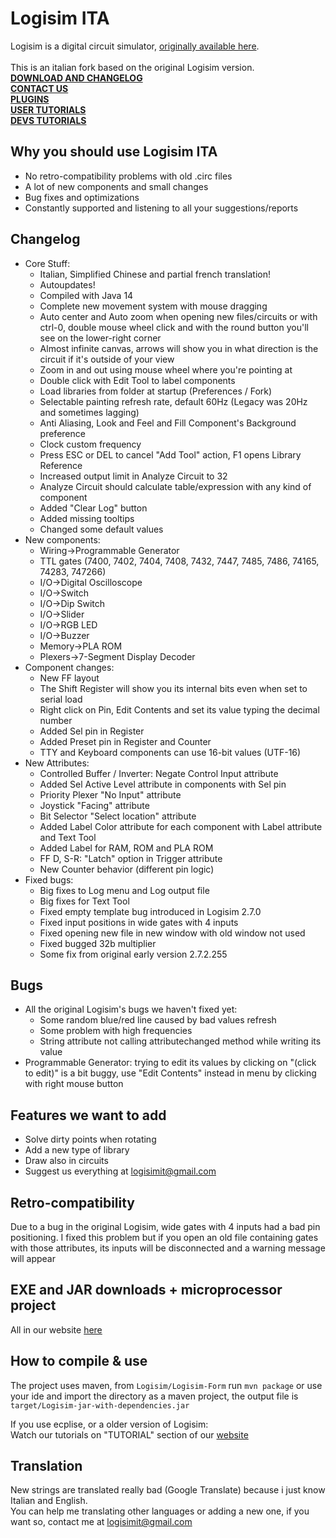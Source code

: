 # Logisim ITA
Logisim is a digital circuit simulator, [originally available here](https://www.cburch.com/logisim/).<br><br>
This is an italian fork based on the original Logisim version.<br>
<b>[DOWNLOAD AND CHANGELOG](https://logisim.altervista.org)</b><br>
<b>[CONTACT US](https://logisim.altervista.org/contacts.html)</b><br>
<b>[PLUGINS](https://logisim.altervista.org/plugins.html)</b><br>
<b>[USER TUTORIALS](https://logisim.altervista.org/userstutorial.php)</b><br>
<b>[DEVS TUTORIALS](https://logisim.altervista.org/developerstutorial.php)</b><br>
## Why you should use Logisim ITA
* No retro-compatibility problems with old .circ files
* A lot of new components and small changes
* Bug fixes and optimizations
* Constantly supported and listening to all your suggestions/reports
## Changelog
* Core Stuff:
	* Italian, Simplified Chinese and partial french translation!
	* Autoupdates!
	* Compiled with Java 14
	* Complete new movement system with mouse dragging
	* Auto center and Auto zoom when opening new files/circuits or with ctrl-0, double mouse wheel click and with the round button you'll see on the lower-right corner
	* Almost infinite canvas, arrows will show you in what direction is the circuit if it's outside of your view
	* Zoom in and out using mouse wheel where you're pointing at
	* Double click with Edit Tool to label components
	* Load libraries from folder at startup (Preferences / Fork)
	* Selectable painting refresh rate, default 60Hz (Legacy was 20Hz and sometimes lagging)
	* Anti Aliasing, Look and Feel and Fill Component's Background preference
	* Clock custom frequency
	* Press ESC or DEL to cancel "Add Tool" action, F1 opens Library Reference
	* Increased output limit in Analyze Circuit to 32
	* Analyze Circuit should calculate table/expression with any kind of component
	* Added "Clear Log" button
	* Added missing tooltips
	* Changed some default values
* New components:
	* Wiring->Programmable Generator
	* TTL gates (7400, 7402, 7404, 7408, 7432, 7447, 7485, 7486, 74165, 74283, 747266)
	* I/O->Digital Oscilloscope
	* I/O->Switch
	* I/O->Dip Switch
	* I/O->Slider
	* I/O->RGB LED
	* I/O->Buzzer
	* Memory->PLA ROM
	* Plexers->7-Segment Display Decoder
* Component changes:
	* New FF layout
	* The Shift Register will show you its internal bits even when set to serial load
	* Right click on Pin, Edit Contents and set its value typing the decimal number
	* Added Sel pin in Register
	* Added Preset pin in Register and Counter
	* TTY and Keyboard components can use 16-bit values (UTF-16)
* New Attributes:
	* Controlled Buffer / Inverter: Negate Control Input attribute
	* Added Sel Active Level attribute in components with Sel pin
	* Priority Plexer "No Input" attribute
	* Joystick "Facing" attribute
	* Bit Selector "Select location" attribute
	* Added Label Color attribute for each component with Label attribute and Text Tool
	* Added Label for RAM, ROM and PLA ROM
	* FF D, S-R: "Latch" option in Trigger attribute
	* New Counter behavior (different pin logic)
* Fixed bugs:
	* Big fixes to Log menu and Log output file
	* Big fixes for Text Tool
	* Fixed empty template bug introduced in Logisim 2.7.0
	* Fixed input positions in wide gates with 4 inputs
	* Fixed opening new file in new window with old window not used
	* Fixed bugged 32b multiplier
	* Some fix from original early version 2.7.2.255
## Bugs
* All the original Logisim's bugs we haven't fixed yet:
	* Some random blue/red line caused by bad values refresh
	* Some problem with high frequencies
	* String attribute not calling attributechanged method while writing its value
* Programmable Generator: trying to edit its values by clicking on "(click to edit)" is a bit buggy, use "Edit Contents" instead in menu by clicking with right mouse button
## Features we want to add
* Solve dirty points when rotating
* Add a new type of library
* Draw also in circuits
* Suggest us everything at logisimit@gmail.com
## Retro-compatibility
Due to a bug in the original Logisim, wide gates with 4 inputs had a bad pin positioning.
I fixed this problem but if you open an old file containing gates with those attributes, its inputs will be disconnected and a warning message will appear
## EXE and JAR downloads + microprocessor project
All in our website [here](https://logisim.altervista.org)
## How to compile & use
The project uses maven, from `Logisim/Logisim-Form` run `mvn package` or use your ide and import the directory as a maven project,
the output file is `target/Logisim-jar-with-dependencies.jar`

If you use ecplise, or a older version of Logisim:  
Watch our tutorials on "TUTORIAL" section of our [website](https://logisim.altervista.org/developerstutorial.php)
## Translation
New strings are translated really bad (Google Translate) because i just know Italian and English.<br>You can help me translating other languages or adding a new one, if you want so, contact me at logisimit@gmail.com
